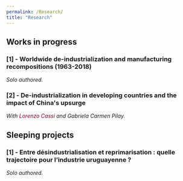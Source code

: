 ```yaml
---
permalink: /Research/
title: "Research"
---
```


## Works in progress

### [1] - Worldwide de-industrialization and manufacturing recompositions (1963-2018)
*Solo authored.*

### [2] - De-industrialization in developing countries and the impact of China's upsurge
*With <a href="https://lorenzocassi.wordpress.com/cv/" target="_blank" style="color: #800020; text-decoration: none;">Lorenzo Cassi</a> and Gabriela Carmen Pilay.*

## Sleeping projects

### [1] - Entre désindustrialisation et reprimarisation : quelle trajectoire pour l’industrie uruguayenne ?
*Solo authored.*
